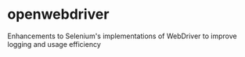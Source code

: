 openwebdriver
=============

Enhancements to Selenium's implementations of WebDriver to improve logging and usage efficiency

